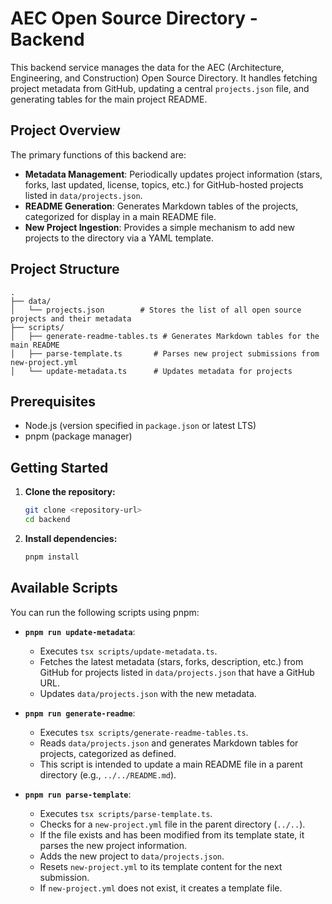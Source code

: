 # AEC Open Source Directory - Backend

This backend service manages the data for the AEC (Architecture, Engineering, and Construction) Open Source Directory. It handles fetching project metadata from GitHub, updating a central `projects.json` file, and generating tables for the main project README.

## Project Overview

The primary functions of this backend are:

- **Metadata Management**: Periodically updates project information (stars, forks, last updated, license, topics, etc.) for GitHub-hosted projects listed in `data/projects.json`.
- **README Generation**: Generates Markdown tables of the projects, categorized for display in a main README file.
- **New Project Ingestion**: Provides a simple mechanism to add new projects to the directory via a YAML template.

## Project Structure

```
.
├── data/
│   └── projects.json        # Stores the list of all open source projects and their metadata
├── scripts/
│   ├── generate-readme-tables.ts # Generates Markdown tables for the main README
│   ├── parse-template.ts       # Parses new project submissions from new-project.yml
│   └── update-metadata.ts      # Updates metadata for projects
```

## Prerequisites

- Node.js (version specified in `package.json` or latest LTS)
- pnpm (package manager)

## Getting Started

1.  **Clone the repository:**

    ```sh
    git clone <repository-url>
    cd backend
    ```

2.  **Install dependencies:**

    ```sh
    pnpm install
    ```

## Available Scripts

You can run the following scripts using pnpm:

- **`pnpm run update-metadata`**:

  - Executes `tsx scripts/update-metadata.ts`.
  - Fetches the latest metadata (stars, forks, description, etc.) from GitHub for projects listed in `data/projects.json` that have a GitHub URL.
  - Updates `data/projects.json` with the new metadata.

- **`pnpm run generate-readme`**:

  - Executes `tsx scripts/generate-readme-tables.ts`.
  - Reads `data/projects.json` and generates Markdown tables for projects, categorized as defined.
  - This script is intended to update a main README file in a parent directory (e.g., `../../README.md`).

- **`pnpm run parse-template`**:

  - Executes `tsx scripts/parse-template.ts`.
  - Checks for a `new-project.yml` file in the parent directory (`../..`).
  - If the file exists and has been modified from its template state, it parses the new project information.
  - Adds the new project to `data/projects.json`.
  - Resets `new-project.yml` to its template content for the next submission.
  - If `new-project.yml` does not exist, it creates a template file.
